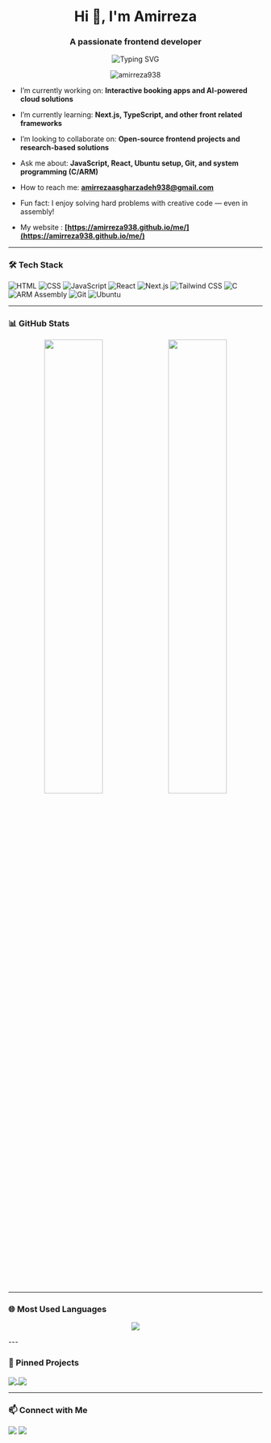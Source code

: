 <!-- Profile README for Amirreza938 -->
<h1 align="center">Hi 👋, I'm Amirreza</h1>
<h3 align="center">A passionate frontend developer</h3>

<p align="center">
  <img src="https://readme-typing-svg.herokuapp.com?font=Fira+Code&pause=1000&color=F75C7E&center=true&vCenter=true&width=435&lines=Frontend+Developer;Problem+Solver;Open+Source+Contributor" alt="Typing SVG" />
</p>


<p align="center">
  <img src="https://komarev.com/ghpvc/?username=amirreza938&label=Profile%20views&color=0e75b6&style=flat" alt="amirreza938" />
</p>

-  I’m currently working on: **Interactive booking apps and AI-powered cloud solutions**

-  I’m currently learning: **Next.js, TypeScript, and other front related frameworks**

-  I’m looking to collaborate on: **Open-source frontend projects and research-based solutions**

-  Ask me about: **JavaScript, React, Ubuntu setup, Git, and system programming (C/ARM)**

-  How to reach me: **amirrezaasgharzadeh938@gmail.com**

-  Fun fact: I enjoy solving hard problems with creative code — even in assembly!

-  My website : **[https://amirreza938.github.io/me/](https://amirreza938.github.io/me/)**

---

### 🛠️ Tech Stack
![HTML](https://img.shields.io/badge/-HTML5-E34F26?logo=html5&logoColor=fff)
![CSS](https://img.shields.io/badge/-CSS3-1572B6?logo=css3)
![JavaScript](https://img.shields.io/badge/-JavaScript-F7DF1E?logo=javascript&logoColor=black)
![React](https://img.shields.io/badge/-React-20232A?logo=react)
![Next.js](https://img.shields.io/badge/-Next.js-black?logo=next.js)
![Tailwind CSS](https://img.shields.io/badge/-Tailwind-06B6D4?logo=tailwindcss)
![C](https://img.shields.io/badge/-C-00599C?logo=c)
![ARM Assembly](https://img.shields.io/badge/-ARM%20Assembly-3E3E3E)
![Git](https://img.shields.io/badge/-Git-F05032?logo=git)
![Ubuntu](https://img.shields.io/badge/-Ubuntu-E95420?logo=ubuntu)

---

### 📊 GitHub Stats
<p align="center">
  <img src="https://github-readme-stats.vercel.app/api?username=amirreza938&show_icons=true&theme=radical" width="48%" />
  <img src="https://github-readme-streak-stats.herokuapp.com/?user=amirreza938&theme=radical" width="48%" />
</p>

---

### 🌐 Most Used Languages
<p align="center">
  <img src="https://github-readme-stats.vercel.app/api/top-langs/?username=amirreza938&layout=compact&theme=radical" />
</p>
---

### 📌 Pinned Projects
<a href="https://github.com/Amirreza938/dictionary-app">
  <img align="center" src="https://github-readme-stats.vercel.app/api/pin/?username=amirreza938&repo=dictionary-app&theme=radical" />
</a>

<a href="https://github.com/Amirreza938/OS_PROJECT">
  <img align="center" src="https://github-readme-stats.vercel.app/api/pin/?username=amirreza938&repo=OS_PROJECT&theme=radical" />
</a>

<!-- Add more pinned projects if you'd like -->

---

### 📫 Connect with Me
<p align="left">
  <a href="mailto:amirrezaasgharzadeh938@gmail.com"><img src="https://img.shields.io/badge/-Gmail-D14836?logo=gmail&logoColor=white" /></a>
  <a href="https://linkedin.com/in/Amirreza Asgharzadeh"><img src="https://img.shields.io/badge/-LinkedIn-0077B5?logo=linkedin&logoColor=white" /></a>
</p>

